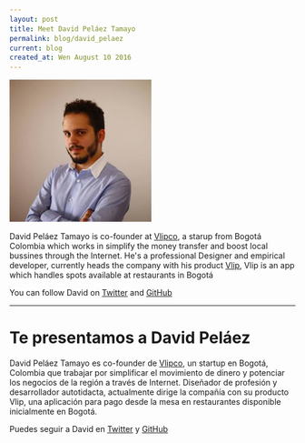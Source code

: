 ```yaml
---
layout: post
title: Meet David Peláez Tamayo
permalink: blog/david_pelaez
current: blog
created_at: Wen August 10 2016
---
```


![David Pelaez](/img/speakers/david.jpg)

David Peláez Tamayo is co-founder at [Vlipco][VL], a starup from Bogotá Colombia which works in simplify the money transfer and boost local bussines through the Internet. He's a professional Designer and empirical developer, currently heads the company with his product [Vlip][vl], Vlip is an app which handles spots available at restaurants in Bogotá


You can follow David on [Twitter][TW] and [GitHub][GH]

* * *

# Te presentamos a David Peláez

David Peláez Tamayo es co-founder de [Vlipco][VL], un startup en Bogotá, Colombia que trabajar por simplificar el movimiento de dinero y potenciar los negocios de la región a través de Internet. Diseñador de profesión y desarrollador autotidacta, actualmente dirige la compañía con su producto Vlip, una aplicación para pago desde la mesa en restaurantes disponible inicialmente en Bogotá.

Puedes seguir a David en [Twitter][TW] y [GitHub][GH]

[gh]: https://github.com/davidpelaez
[tw]: https://twitter.com/davidpelaez
[vl]: https://vlip.co/
